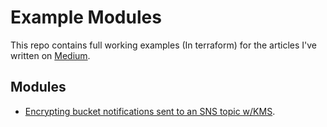 # Example Modules

This repo contains full working examples (In terraform) for the articles I've written on [Medium](https://medium.com/@ilia.lazebnik).

## Modules

* [Encrypting bucket notifications sent to an SNS topic w/KMS](/sns-events/README.md).  